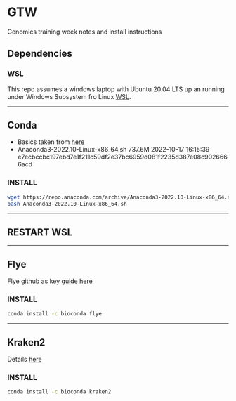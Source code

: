 # GTW
Genomics training week notes and install instructions

## Dependencies
### WSL
This repo assumes a windows laptop with Ubuntu 20.04 LTS up an running under Windows Subsystem fro Linux [WSL](https://learn.microsoft.com/en-us/windows/wsl/install).


----

## Conda
- Basics taken from [here](https://gist.github.com/kauffmanes/5e74916617f9993bc3479f401dfec7da)
- Anaconda3-2022.10-Linux-x86_64.sh	737.6M	2022-10-17 16:15:39	e7ecbccbc197ebd7e1f211c59df2e37bc6959d081f2235d387e08c9026666acd


### INSTALL
```bash
wget https://repo.anaconda.com/archive/Anaconda3-2022.10-Linux-x86_64.sh
bash Anaconda3-2022.10-Linux-x86_64.sh
```

----
## RESTART WSL
----

## Flye
Flye github as key guide [here](https://github.com/fenderglass/Flye/blob/flye/docs/INSTALL.md)

### INSTALL
```bash
conda install -c bioconda flye
```

----

## Kraken2
Details [here](https://github.com/DerrickWood/kraken2/)

### INSTALL
```bash
conda install -c bioconda kraken2
```

